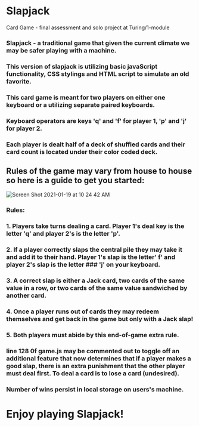 # Slapjack
Card Game - final assessment and solo project at Turing/1-module

### Slapjack - a traditional game that given the current climate we may be safer playing with a machine.
### This version of slapjack is utilizing basic javaScript functionality, CSS stylings and HTML script to simulate an old favorite.

### This card game is meant for two players on either one keyboard or a utilizing separate paired keyboards.

### Keyboard operators are keys 'q' and 'f' for player 1, 'p' and 'j' for player 2.
### Each player is dealt half of a deck of shuffled cards and their card count is located under their color coded deck.

## Rules of the game may vary from house to house so here is a guide to get you started:
![Screen Shot 2021-01-19 at 10 24 42 AM](https://user-images.githubusercontent.com/71858456/105070564-b837bf00-5a40-11eb-97e1-b66410d867ef.png)

### Rules:
### 1. Players take turns dealing a card. Player 1's deal key is the letter 'q' and player 2's is the letter 'p'.
### 2. If a player correctly slaps the central pile they may take it and add it to their hand. Player 1's slap is the letter' f' and player 2's slap is the letter ###    'j' on your keyboard.
### 3. A correct slap is either a Jack card, two cards of the same value in a row, or two cards of the same value sandwiched by another card.
### 4. Once a player runs out of cards they may redeem themselves and get back in the game but only with a Jack slap!
### 5. Both players must abide by this end-of-game extra rule.

### line 128 0f game.js may be commented out to toggle off an additional feature that now determines that if a player makes a good slap, there is an extra punishment that the other player must deal first.  To deal a card is to lose a card (undesired).

### Number of wins persist in local storage on users's machine. 

# Enjoy playing Slapjack!

